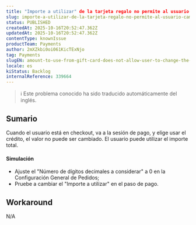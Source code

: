 ```yaml
---
title: "Importe a utilizar" de la tarjeta regalo no permite al usuario cambiar el valor cuando la moneda no tiene decimales
slug: importe-a-utilizar-de-la-tarjeta-regalo-no-permite-al-usuario-cambiar-el-valor-cuando-la-moneda-no-tiene-decimales
status: PUBLISHED
createdAt: 2025-10-16T20:52:47.362Z
updatedAt: 2025-10-16T20:52:47.362Z
contentType: knownIssue
productTeam: Payments
author: 2mXZkbi0oi061KicTExNjo
tag: Payments
slugEN: amount-to-use-from-gift-card-does-not-allow-user-to-change-the-value-when-the-currency-doesnt-have-decimals
locale: es
kiStatus: Backlog
internalReference: 339664
---
```


>ℹ️ Este problema conocido ha sido traducido automáticamente del inglés.

## Sumario


Cuando el usuario está en checkout, va a la sesión de pago, y elige usar el crédito, el valor no puede ser cambiado. El usuario puede utilizar el importe total.


#### Simulación



- Ajuste el "Número de dígitos decimales a considerar" a 0 en la Configuración General de Pedidos;
- Pruebe a cambiar el "Importe a utilizar" en el paso de pago.

## Workaround


N/A


